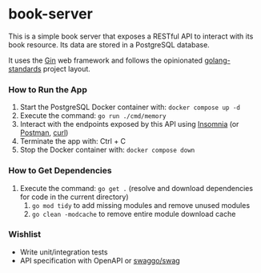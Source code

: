 # book-server
This is a simple book server that exposes a RESTful API to interact with its book resource. Its data are stored in a PostgreSQL database.

It uses the [Gin](https://gin-gonic.com/en/docs/) web framework and follows the opinionated [golang-standards](https://github.com/golang-standards/project-layout) project layout.

### How to Run the App
1) Start the PostgreSQL Docker container with: `docker compose up -d`
2) Execute the command: `go run ./cmd/memory`
3) Interact with the endpoints exposed by this API using [Insomnia](https://insomnia.rest/features/api-testing) (or [Postman](https://www.postman.com/product/what-is-postman/), [curl](https://curl.se/))
4) Terminate the app with: Ctrl + C
5) Stop the Docker container with: `docker compose down`

### How to Get Dependencies
1) Execute the command: `go get .` (resolve and download dependencies for code in the current directory)
   1) `go mod tidy` to add missing modules and remove unused modules
   2) `go clean -modcache` to remove entire module download cache

### Wishlist
* Write unit/integration tests
* API specification with OpenAPI or [swaggo/swag](https://github.com/swaggo/swag)
